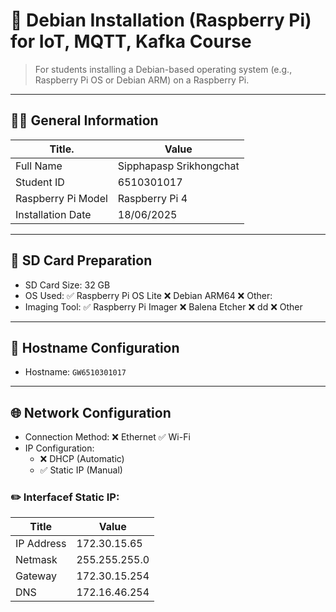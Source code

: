 # 🍓 Debian Installation (Raspberry Pi) for IoT, MQTT, Kafka Course

> For students installing a Debian-based operating system (e.g., Raspberry Pi OS or Debian ARM) on a Raspberry Pi.

---

## 🧑‍🎓 General Information

| Title.               | Value                                               |
| -------------------- | --------------------------------------------------- |
| Full Name            | Sipphapasp Srikhongchat
| Student ID           | 6510301017
| Raspberry Pi Model   | Raspberry Pi 4
| Installation Date    | 18/06/2025


---

## 💾 SD Card Preparation

- SD Card Size: 32 GB
- OS Used: ✅ Raspberry Pi OS Lite ❌ Debian ARM64 ❌ Other:
- Imaging Tool: ✅ Raspberry Pi Imager ❌ Balena Etcher ❌ dd ❌ Other


---

## 📛 Hostname Configuration

- Hostname: `GW6510301017`

---

## 🌐 Network Configuration

- Connection Method: ❌ Ethernet ✅ Wi-Fi
- IP Configuration:
  - ❌ DHCP (Automatic)
  - ✅ Static IP (Manual)

### ✏️ Interfacef Static IP:

| Title        | Value                                               |
| ------------ | --------------------------------------------------- |
| IP Address   | 172.30.15.65|
| Netmask      | 255.255.255.0|
| Gateway      | 172.30.15.254|
| DNS          | 172.16.46.254 |

